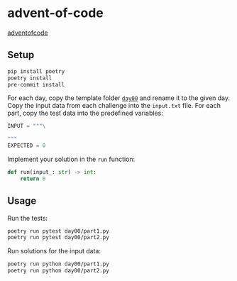 # advent-of-code

[adventofcode](https://adventofcode.com/2023)

## Setup
```bash
pip install poetry
poetry install
pre-commit install
```

For each day, copy the template folder [`day00`](day00) and rename it to the given day.
Copy the input data from each challenge into the `input.txt` file.
For each part, copy the test data into the predefined variables:
```python
INPUT = """\

"""
EXPECTED = 0
```

Implement your solution in the `run` function:
```python
def run(input_: str) -> int:
    return 0
```

## Usage

Run the tests:
```bash
poetry run pytest day00/part1.py
poetry run pytest day00/part2.py
```

Run solutions for the input data:
```bash
poetry run python day00/part1.py
poetry run python day00/part2.py
```
